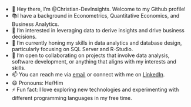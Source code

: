 - 👋 Hey there, I’m @Christian-DevInsights. Welcome to my Github profile!
- 📚I have a background in Econometrics, Quantitative Economics, and Business Analytics.
- 👀 I’m interested in leveraging data to derive insights and drive business decisions.
- 🌱 I’m currently honing my skills in data analytics and database design, particularly focusing on SQL Server and R-Studio.
- 💞️ I’m open to collaborating on projects that involve data analysis, software development, or anything that aligns with my interests and skills.
- 📫 You can reach me via [email](christiancastillomail@gmail.com) or connect with me on [LinkedIn](www.linkedin.com/in/ccastillotorres). 
- 😄 Pronouns: He/Him
- ⚡ Fun fact: I love exploring new technologies and experimenting with different programming languages in my free time.
<!---
Christian-DevInsights/Christian-DevInsights is a ✨ special ✨ repository because its `README.md` (this file) appears on your GitHub profile.
You can click the Preview link to take a look at your changes.
--->
